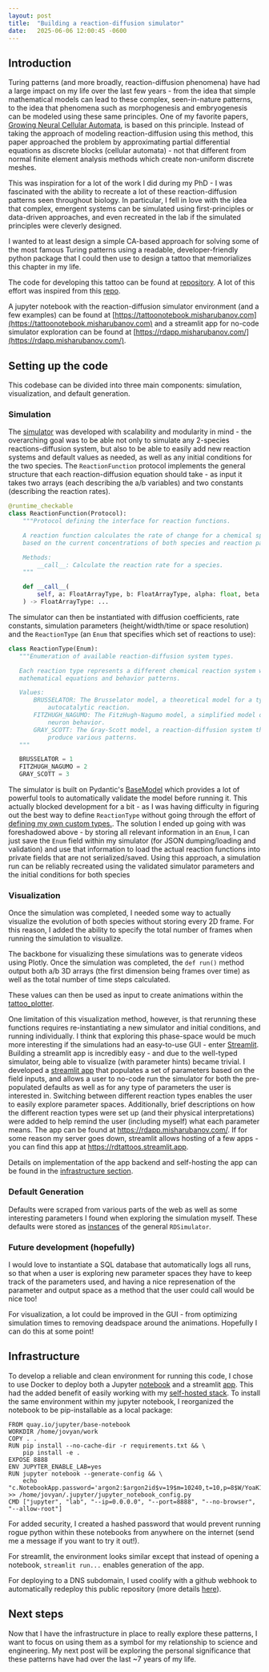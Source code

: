 ```yaml
---
layout: post
title:  "Building a reaction-diffusion simulator"
date:   2025-06-06 12:00:45 -0600
---
```

## Introduction
Turing patterns (and more broadly, reaction-diffusion phenomena) have had a large impact on my life over the last few years - from the idea that simple mathematical models can lead to these complex, seen-in-nature patterns, to the idea that phenomena such as morphogenesis and embryogenesis can be modeled using these same principles. One of my favorite papers, [Growing Neural Cellular Automata](https://distill.pub/2020/growing-ca/), is based on this principle. Instead of taking the approach of modeling reaction-diffusion using this method, this paper approached the problem by approximating partial differential equations as discrete blocks (cellular automata) - not that different from normal finite element analysis methods which create non-uniform discrete meshes. 

This was inspiration for a lot of the work I did during my PhD - I was fascinated with the ability to recreate a lot of these reaction-diffusion patterns seen throughout biology. In particular, I fell in love with the idea that complex, emergent systems can be simulated using first-principles or data-driven approaches, and even recreated in the lab if the simulated principles were cleverly designed.

I wanted to at least design a simple CA-based approach for solving some of the most famous Turing patterns using a readable,  developer-friendly python package that I could then use to design a tattoo that memorializes this chapter in my life.

The code for developing this tattoo can be found at [repository](https://github.com/MishaRubanov/RDtattoo). A lot of this effort was inspired from this [repo](https://github.com/ijmbarr/turing-patterns/blob/master/turing-patterns.ipynb).

A jupyter notebook with the reaction-diffusion simulator environment (and a few examples) can be found at [https://tattoonotebook.misharubanov.com](https://tattoonotebook.misharubanov.com)  and a streamlit app for no-code simulator exploration can be found at [https://rdapp.misharubanov.com/](https://rdapp.misharubanov.com/).

## Setting up the code
This codebase can be divided into three main components:  simulation, visualization, and default generation.

### Simulation
The [simulator](https://github.com/MishaRubanov/RDtattoo/blob/main/rdtattoo/tattoo_functions.py) was developed with scalability and modularity in mind - the overarching goal was to be able not only to simulate any 2-species reactions-diffusion system, but also to be able to easily add new reaction systems and default values as needed, as well as any initial conditions for the two species. The `ReactionFunction` protocol implements the general structure that each reaction-diffusion equation should take - as input it takes two arrays (each describing the a/b variables) and two constants (describing the reaction rates).

```python
@runtime_checkable
class ReactionFunction(Protocol):
    """Protocol defining the interface for reaction functions.

    A reaction function calculates the rate of change for a chemical species
    based on the current concentrations of both species and reaction parameters.

    Methods:
        __call__: Calculate the reaction rate for a species.
    """

    def __call__(
        self, a: FloatArrayType, b: FloatArrayType, alpha: float, beta: float
    ) -> FloatArrayType: ...
```

 The simulator can then be instantiated with diffusion coefficients, rate constants, simulation parameters (height/width/time or space resolution) and the `ReactionType` (an `Enum` that specifies which set of reactions to use):

 ```python
 class ReactionType(Enum):
    """Enumeration of available reaction-diffusion system types.

    Each reaction type represents a different chemical reaction system with its own
    mathematical equations and behavior patterns.

    Values:
        BRUSSELATOR: The Brusselator model, a theoretical model for a type of
            autocatalytic reaction.
        FITZHUGH_NAGUMO: The FitzHugh-Nagumo model, a simplified model of
            neuron behavior.
        GRAY_SCOTT: The Gray-Scott model, a reaction-diffusion system that can
            produce various patterns.
    """

    BRUSSELATOR = 1
    FITZHUGH_NAGUMO = 2
    GRAY_SCOTT = 3
```
The simulator is built on Pydantic's [BaseModel](https://docs.pydantic.dev/latest/concepts/models/) which provides a lot of powerful tools to automatically validate the model before running it. This actually blocked development for a bit - as I was having difficulty in figuring out the best way to define `ReactionType` without going through the effort of [defining my own custom types.](https://docs.pydantic.dev/latest/concepts/types/#custom-types). The solution I ended up going with was foreshadowed above - by storing all relevant information in an `Enum`, I can just save the `Enum` field within my simulator (for JSON dumping/loading and validation) and use that information to load the actual reaction functions into private fields that are not serialized/saved. Using this approach, a simulation run can be reliably recreated using the validated simulator parameters and the initial conditions for both species

### Visualization
Once the simulation was completed, I needed some way to actually visualize the evolution of both species without storing every 2D frame. For this reason, I added the ability to specify the total number of frames when running the simulation to visualize.

The backbone for visualizing these simulations was to generate videos using Plotly. Once the simulation was completed, the `def run()` method output both a/b 3D arrays (the first dimension being frames over time) as well as the total number of time steps calculated.

These values can then be used as input to create animations within the [tattoo_plotter](https://github.com/MishaRubanov/RDtattoo/blob/main/rdtattoo/tattoo_plotter.py). 

One limitation of this visualization method, however, is that rerunning these functions requires re-instantiating a new simulator and initial conditions, and running individually. I think that exploring this phase-space would be much more interesting if the simulations had an easy-to-use GUI - enter [Streamlit](https://streamlit.io/). Building a streamlit app is incredibly easy - and due to the well-typed simulator, being able to visualize (with parameter hints) became trivial. I developed a [streamlit app](https://github.com/MishaRubanov/RDtattoo/blob/main/rdtattoo/rd_simulator_gui.py) that populates a set of parameters based on the field inputs, and allows a user to no-code run the simulator for both the pre-populated defaults as well as for any type of parameters the user is interested in. Switching between different reaction types enables the user to easily explore parameter spaces. Additionally, brief descriptions on how the different reaction types were set up (and their physical interpretations) were added to help remind the user (including myself) what each parameter means. The app can be found at https://rdapp.misharubanov.com/. If for some reason my server goes down, streamlit allows hosting of a few apps - you can find this app at https://rdtattoos.streamlit.app. 

Details on implementation of the app backend and self-hosting the app can be found in the [infrastructure section](#infrastructure).

### Default Generation
Defaults were scraped from various parts of the web as well as some interesting parameters I found when exploring the simulation myself. These defaults were stored as [instances](https://github.com/MishaRubanov/RDtattoo/blob/main/rdtattoo/rd_defaults.py) of the general `RDSimulator`.

### Future development (hopefully)
I would love to instantiate a SQL database that automatically logs all runs, so that when a user is exploring new parameter spaces they have to keep track of the parameters used, and having a nice represenation of the parameter and output space as a method that the user could call would be nice too!

For visualization, a lot could be improved in the GUI - from optimizing simulation times to removing deadspace around the animations. Hopefully I can do this at some point!

## Infrastructure
To develop a reliable and clean environment for running this code, I chose to use Docker to deploy both a Jupyter [notebook](https://tattoonotebook.misharubanov.com/login?next=%2Flab%3F) and a streamlit [app](https://rdapp.misharubanov.com/). This had the added benefit of easily working with my [self-hosted stack](https://misharubanov.github.io/2025/05/18/self-hosted-setup.html). To install the same environment within my jupyter notebook, I reorganized the notebook to be pip-installable as a local package:

```docker
FROM quay.io/jupyter/base-notebook
WORKDIR /home/jovyan/work
COPY . .
RUN pip install --no-cache-dir -r requirements.txt && \
    pip install -e .
EXPOSE 8888
ENV JUPYTER_ENABLE_LAB=yes
RUN jupyter notebook --generate-config && \
    echo "c.NotebookApp.password='argon2:$argon2id$v=19$m=10240,t=10,p=8$W/YoaK1HmUWy4ITRrMArwg$3s7sDEPluB2Cp97GURa1+cs0L4/uNruSYE9uXjjYxCA'" >> /home/jovyan/.jupyter/jupyter_notebook_config.py
CMD ["jupyter", "lab", "--ip=0.0.0.0", "--port=8888", "--no-browser", "--allow-root"] 
```
For added security, I created a hashed password that would prevent running rogue python within these notebooks from anywhere on the internet (send me a message if you want to try it out!).

For streamlit, the environment looks similar except that instead of opening a notebook, `streamlit run...` enables generation of the app.

For deploying to a DNS subdomain, I used coolify with a github webhook to automatically redeploy this public repository (more details [here](https://misharubanov.github.io/2025/05/18/self-hosted-setup.html)).

## Next steps
Now that I have the infrastructure in place to really explore these patterns, I want to focus on using them as a symbol for my relationship to science and engineering. My next post will be exploring the personal significance that these patterns have had over the last ~7 years of my life.